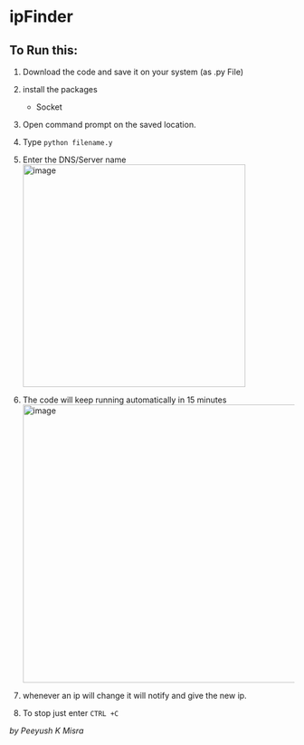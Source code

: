 # ipFinder 
## To Run this:
1. Download the code and save it on your system (as .py File)
2. install the packages 
    - Socket
3. Open command prompt on the saved location. 
4. Type `python filename.y`
5. Enter the DNS/Server name
    <img width="393" alt="image" src="https://user-images.githubusercontent.com/46857249/220585341-2e0cb5fe-1d3f-4b48-a71d-ecf42349d60b.png">

6. The code will keep running automatically in 15 minutes
    <img width="491" alt="image" src="https://user-images.githubusercontent.com/46857249/220585579-a804a691-8432-42e4-a297-6c27e08b622b.png">
7. whenever an ip will change it will notify and give the new ip.

7. To stop just enter ```CTRL +C```









*by Peeyush K Misra*
